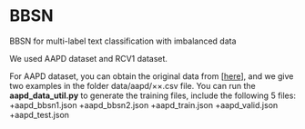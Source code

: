 # BBSN
BBSN for multi-label text classification with imbalanced data

We used AAPD dataset and RCV1 dataset.

For AAPD dataset, you can obtain the original data from [[here](https://github.com/EMNLP2019LSAN/LSAN)], and we give two examples in the folder data/aapd/××.csv file. You can run the **aapd_data_util.py** to generate the training files, include the following 5 files:
+aapd_bbsn1.json
+aapd_bbsn2.json
+aapd_train.json
+aapd_valid.json 
+aapd_test.json
